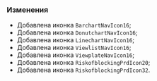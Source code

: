### Изменения

- Добавлена иконка `BarchartNavIcon16`;
- Добавлена иконка `DonutchartNavIcon16`;
- Добавлена иконка `LinechartNavIcon16`;
- Добавлена иконка `ViewlistNavIcon16`;
- Добавлена иконка `ViewplateNavIcon16`;
- Добавлена иконка `RiskofblockingPrdIcon20`;
- Добавлена иконка `RiskofblockingPrdIcon32`.
